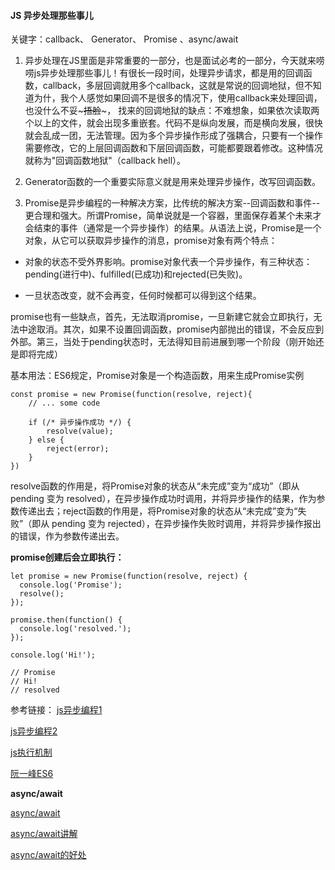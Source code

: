 #### JS 异步处理那些事儿
关键字：callback、 Generator、 Promise 、async/await


1. 异步处理在JS里面是非常重要的一部分，也是面试必考的一部分，今天就来唠唠js异步处理那些事儿！有很长一段时间，处理异步请求，都是用的回调函数，callback，多层回调就用多个callback，这就是常说的回调地狱，但不知道为什，我个人感觉如果回调不是很多的情况下，使用callback来处理回调，也没什么不妥~~~捂脸~~~， 找来的回调地狱的缺点：不难想象，如果依次读取两个以上的文件，就会出现多重嵌套。代码不是纵向发展，而是横向发展，很快就会乱成一团，无法管理。因为多个异步操作形成了强耦合，只要有一个操作需要修改，它的上层回调函数和下层回调函数，可能都要跟着修改。这种情况就称为"回调函数地狱"（callback hell）。

2. Generator函数的一个重要实际意义就是用来处理异步操作，改写回调函数。
3. Promise是异步编程的一种解决方案，比传统的解决方案--回调函数和事件--更合理和强大。所谓Promise，简单说就是一个容器，里面保存着某个未来才会结束的事件（通常是一个异步操作）的结果。从语法上说，Promise是一个对象，从它可以获取异步操作的消息，promise对象有两个特点：

* 对象的状态不受外界影响。promise对象代表一个异步操作，有三种状态：pending(进行中)、fulfilled(已成功)和rejected(已失败)。

* 一旦状态改变，就不会再变，任何时候都可以得到这个结果。

promise也有一些缺点，首先，无法取消promise，一旦新建它就会立即执行，无法中途取消。其次，如果不设置回调函数，promise内部抛出的错误，不会反应到外部。第三，当处于pending状态时，无法得知目前进展到哪一个阶段（刚开始还是即将完成）

基本用法：ES6规定，Promise对象是一个构造函数，用来生成Promise实例

```
const promise = new Promise(function(resolve, reject){
    // ... some code

    if (/* 异步操作成功 */) {
        resolve(value);
    } else {
        reject(error);
    }
})
```

resolve函数的作用是，将Promise对象的状态从“未完成”变为“成功”（即从 pending 变为 resolved），在异步操作成功时调用，并将异步操作的结果，作为参数传递出去；reject函数的作用是，将Promise对象的状态从“未完成”变为“失败”（即从 pending 变为 rejected），在异步操作失败时调用，并将异步操作报出的错误，作为参数传递出去。

**promise创建后会立即执行：**

```
let promise = new Promise(function(resolve, reject) {
  console.log('Promise');
  resolve();
});

promise.then(function() {
  console.log('resolved.');
});

console.log('Hi!');

// Promise
// Hi!
// resolved
```


参考链接：
[js异步编程1](https://www.cnblogs.com/learninpro/p/9166356.html "js异步编程1")

[js异步编程2](https://www.cnblogs.com/learninpro/p/9271813.html "js异步编程2")

[js执行机制](https://juejin.im/post/59e85eebf265da430d571f89 "js执行机制")

[阮一峰ES6](http://es6.ruanyifeng.com/#docs/async "阮一峰ES6")

**async/await**

[async/await](https://juejin.im/post/5c98ca366fb9a0710f47f1e5 "async/await")

 [async/await讲解](https://juejin.im/post/5ab60c606fb9a028bc2db1d4 "async/await")

 [async/await的好处](https://zhuanlan.zhihu.com/p/26505825 "async/await")
